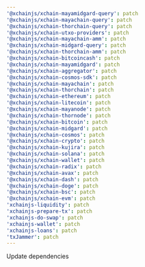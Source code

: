 ```yaml
---
'@xchainjs/xchain-mayamidgard-query': patch
'@xchainjs/xchain-mayachain-query': patch
'@xchainjs/xchain-thorchain-query': patch
'@xchainjs/xchain-utxo-providers': patch
'@xchainjs/xchain-mayachain-amm': patch
'@xchainjs/xchain-midgard-query': patch
'@xchainjs/xchain-thorchain-amm': patch
'@xchainjs/xchain-bitcoincash': patch
'@xchainjs/xchain-mayamidgard': patch
'@xchainjs/xchain-aggregator': patch
'@xchainjs/xchain-cosmos-sdk': patch
'@xchainjs/xchain-mayachain': patch
'@xchainjs/xchain-thorchain': patch
'@xchainjs/xchain-ethereum': patch
'@xchainjs/xchain-litecoin': patch
'@xchainjs/xchain-mayanode': patch
'@xchainjs/xchain-thornode': patch
'@xchainjs/xchain-bitcoin': patch
'@xchainjs/xchain-midgard': patch
'@xchainjs/xchain-cosmos': patch
'@xchainjs/xchain-crypto': patch
'@xchainjs/xchain-kujira': patch
'@xchainjs/xchain-solana': patch
'@xchainjs/xchain-wallet': patch
'@xchainjs/xchain-radix': patch
'@xchainjs/xchain-avax': patch
'@xchainjs/xchain-dash': patch
'@xchainjs/xchain-doge': patch
'@xchainjs/xchain-bsc': patch
'@xchainjs/xchain-evm': patch
'xchainjs-liquidity': patch
'xchainjs-prepare-tx': patch
'xchainjs-do-swap': patch
'xchainjs-wallet': patch
'xchainjs-loans': patch
'txJammer': patch
---
```


Update dependencies
